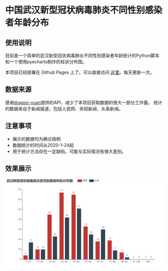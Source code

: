 # 中国武汉新型冠状病毒肺炎不同性别感染者年龄分布



## 使用说明

目前是一个简单的武汉新型冠状病毒肺炎不同性别感染者年龄统计的Python脚本和一个使用pyecharts制作的柱状分布图。

本项目已经部署在 Github Pages 上了。可以直接访问 [这里](https://dipperss.github.io/)。每天更新一次。

## 数据来源

感谢[dragon-yuan](https://github.com/dragon-yuan/2019-nCoV-news)提供的API，减少了本项目获取数据的很大一部分工作量。
统计的数据来自于新闻报道，包括人民网、央视新闻、头条新闻。

## 注意事项
* 展示的数据均为确诊病例
* 数据统计的时间从2020-1-24起
* 用于统计方法存在一定缺陷，可能与实际情况有很大差别。

## 效果展示
![效果图](./readme.png)